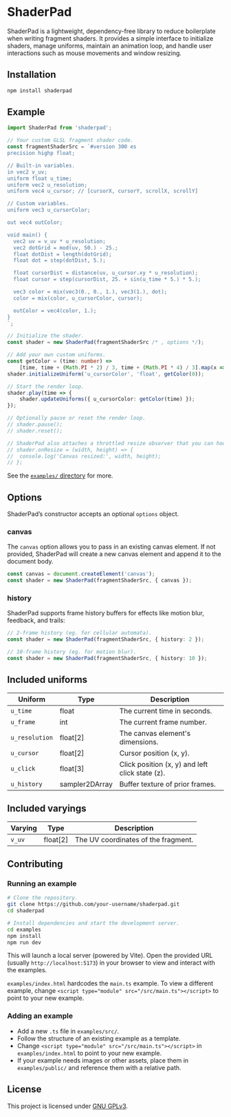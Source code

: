 # ShaderPad

ShaderPad is a lightweight, dependency-free library to reduce boilerplate when writing fragment shaders. It provides a simple interface to initialize shaders, manage uniforms, maintain an animation loop, and handle user interactions such as mouse movements and window resizing.

## Installation

```bash
npm install shaderpad
```

## Example

```typescript
import ShaderPad from 'shaderpad';

// Your custom GLSL fragment shader code.
const fragmentShaderSrc = `#version 300 es
precision highp float;

// Built-in variables.
in vec2 v_uv;
uniform float u_time;
uniform vec2 u_resolution;
uniform vec4 u_cursor; // [cursorX, cursorY, scrollX, scrollY]

// Custom variables.
uniform vec3 u_cursorColor;

out vec4 outColor;

void main() {
  vec2 uv = v_uv * u_resolution;
  vec2 dotGrid = mod(uv, 50.) - 25.;
  float dotDist = length(dotGrid);
  float dot = step(dotDist, 5.);

  float cursorDist = distance(uv, u_cursor.xy * u_resolution);
  float cursor = step(cursorDist, 25. + sin(u_time * 5.) * 5.);

  vec3 color = mix(vec3(0., 0., 1.), vec3(1.), dot);
  color = mix(color, u_cursorColor, cursor);

  outColor = vec4(color, 1.);
}
`;

// Initialize the shader.
const shader = new ShaderPad(fragmentShaderSrc /* , options */);

// Add your own custom uniforms.
const getColor = (time: number) =>
	[time, time + (Math.PI * 2) / 3, time + (Math.PI * 4) / 3].map(x => 1 + Math.sin(x) / 2);
shader.initializeUniform('u_cursorColor', 'float', getColor(0));

// Start the render loop.
shader.play(time => {
	shader.updateUniforms({ u_cursorColor: getColor(time) });
});

// Optionally pause or reset the render loop.
// shader.pause();
// shader.reset();

// ShaderPad also attaches a throttled resize observer that you can hook into.
// shader.onResize = (width, height) => {
// 	console.log('Canvas resized:', width, height);
// };
```

See the [`examples/` directory](./examples/) for more.

## Options

ShaderPad’s constructor accepts an optional `options` object.

### canvas

The `canvas` option allows you to pass in an existing canvas element. If not provided, ShaderPad will create a new canvas element and append it to the document body.

```typescript
const canvas = document.createElement('canvas');
const shader = new ShaderPad(fragmentShaderSrc, { canvas });
```

### history

ShaderPad supports frame history buffers for effects like motion blur, feedback, and trails:

```typescript
// 2-frame history (eg. for cellular automata).
const shader = new ShaderPad(fragmentShaderSrc, { history: 2 });

// 10-frame history (eg. for motion blur).
const shader = new ShaderPad(fragmentShaderSrc, { history: 10 });
```

## Included uniforms

| Uniform        | Type           | Description                                     |
| -------------- | -------------- | ----------------------------------------------- |
| `u_time`       | float          | The current time in seconds.                    |
| `u_frame`      | int            | The current frame number.                       |
| `u_resolution` | float[2]       | The canvas element's dimensions.                |
| `u_cursor`     | float[2]       | Cursor position (x, y).                         |
| `u_click`      | float[3]       | Click position (x, y) and left click state (z). |
| `u_history`    | sampler2DArray | Buffer texture of prior frames.                 |

## Included varyings

| Varying | Type     | Description                         |
| ------- | -------- | ----------------------------------- |
| `v_uv`  | float[2] | The UV coordinates of the fragment. |

## Contributing

### Running an example

```bash
# Clone the repository.
git clone https://github.com/your-username/shaderpad.git
cd shaderpad

# Install dependencies and start the development server.
cd examples
npm install
npm run dev
```

This will launch a local server (powered by Vite). Open the provided URL (usually `http://localhost:5173`) in your browser to view and interact with the examples.

`examples/index.html` hardcodes the `main.ts` example. To view a different example, change `<script type="module" src="/src/main.ts"></script>` to point to your new example.

### Adding an example

-   Add a new `.ts` file in `examples/src/`.
-   Follow the structure of an existing example as a template.
-   Change `<script type="module" src="/src/main.ts"></script>` in `examples/index.html` to point to your new example.
-   If your example needs images or other assets, place them in `examples/public/` and reference them with a relative path.

## License

This project is licensed under [GNU GPLv3](./LICENSE).
